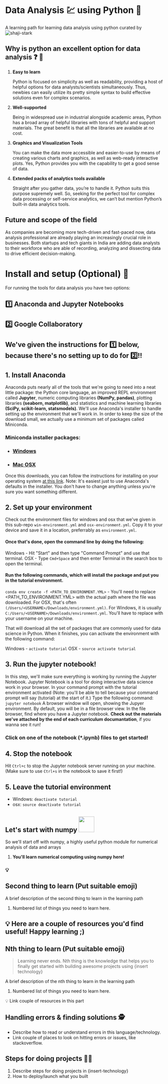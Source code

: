 # Data Analysis :chart: using Python :snake:

A learning path for learning data analysis using python curated by ![shaji-stark](https://github.com/shaji-stark)

## Why is python an excellent option for data analysis :question: :thinking:
1. **Easy to learn**

    Python is focused on simplicity as well as readability, providing a host of helpful options for data analysts/scientists simultaneously. Thus, newbies can easily utilize its pretty simple syntax to build effective solutions even for complex scenarios.

2. **Well-supported**

    Being in widespread use in industrial alongside academic areas, Python has a broad array of helpful libraries with tons of helpful and support materials. The great benefit is that all the libraries are available at no cost.

3. **Graphics and Visualization Tools**

    You can make the data more accessible and easier-to-use by means of creating various charts and graphics, as well as web-ready interactive plots. Yes, Python provides you with the capability to get a good sense of data.

4. **Extended packs of analytics tools available**

    Straight after you gather data, you’re to handle it. Python suits this purpose supremely well. So, seeking for the perfect tool for complex data processing or self-service analytics, we can’t but mention Python’s built-in data analytics tools.

## Future and scope of the field

As companies are becoming more tech-driven and fast-paced now,   data analysis professional are already playing an increasingly crucial role in businesses. Both startups and tech giants in India are adding data analysts to their workforce who are able of recording, analyzing and dissecting data to drive efficient decision-making.


# Install and setup (Optional) :construction:

For running the tools for data analysis you have two options:
## :one: **Anaconda and Jupyter Notebooks**
## :two: **Google Collaboratory**
## We've given the instructions for :one: below, because there's no setting up to do for :two:!!
## 1. Install Anaconda

Anaconda puts nearly all of the tools that we're going to need into a neat little package: the Python core language, an improved REPL environment called **Jupyter**, numeric computing libraries **(NumPy, pandas)**, plotting libraries **(seaborn, matplotlib)**, and statistics and machine learning libraries **(SciPy, scikit-learn, statsmodels)**. We'll use Anaconda's installer to handle setting up the environment that we'll work in.
In order to keep the size of the download small, we actually use a minimum set of packages called Miniconda.
### Miniconda installer packages:
* ### [Windows](https://repo.continuum.io/miniconda/Miniconda2-latest-Windows-x86_64.exe)
* ### [Mac OSX](https://repo.continuum.io/miniconda/Miniconda2-latest-MacOSX-x86_64.sh)

Once this downloads, you can follow the instructions for installing on your operating system [at this link](http://conda.pydata.org/docs/install/quick.html).
Note: It's easiest just to use Anaconda's defaults in the installer. You don't have to change anything unless you're sure you want something different.

## 2. Set up your environment

Check out the environment files for windows and osx that we've given in this sub-repo `win-environment.yml` and `osx-environment.yml`. Copy it to your device and save it in a location, preferrably as `environment.yml`.
#### Once that's done, open the command line by doing the following:

Windows - Hit "Start" and then type "Command Prompt" and use that terminal.
OSX - Type `Cmd+Space` and then enter Terminal in the search box to open the terminal.

#### Run the following commands, which will install the package and put you in the tutorial environment.

`conda env create -f <PATH_TO_ENVIRONMENT.YML>` 
        - You'll need to replace <PATH_TO_ENVIRONMENT.YML> with the actual path where the file was downloaded. 
        For OSX, that's often `(/Users/<USERNAME>/Downloads/environment.yml)`. 
        For Windows, it is usually `C:/Users/<USERNAME>/Downloads/environment.yml`. You'll have to replace <USERNAME> with your username on your machine.

That will download all the set of packages that are commonly used for data science in Python. When it finishes, you can activate the environment with the following command:

Windows - `activate tutorial`
OSX - `source activate tutorial`

## 3. Run the jupyter notebook!

In this step, we'll make sure everything is working by running the Jupyter Notebook. Jupyter Notebook is a tool for doing interactive data science work in your browser. 
In your command prompt with the tutorial environment activated (Note: you'll be able to tell because your command prompt will say (tutorial) at the start of it.)
Type the following command: 
`jupyter notebook` 
A browser window will open, showing the Jupyer environment. By default, you will be in a file browser view. 
In the file browser, find where you have a Jupyter notebook. **Check out the materials we've attached by the end of each curriculum documantation**, if you wanna see it run! 
### Click on one of the notebook (*.ipynb) files to get started!

## 4. Stop the notebook

Hit `Ctrl+c` to stop the Jupyter notebook server running on your machine. (Make sure to use `Ctrl+s` in the notebook to save it first!)

## 5. Leave the tutorial environment 

* Windows: `deactivate tutorial`
* osx: `source deactivate tutorial`


## Let's start with numpy <img src="https://numpy.org/images/logos/numpy.svg" width=50>

So we'll start off with numpy, a highly useful python module for numerical analysis of data and arrays

1. **You'll learn numerical computing using numpy here!**

### :bulb: []()

## Second thing to learn (Put suitable emoji)

A brief description of the second thing to learn in the learning path

1. Numbered list of things you need to learn here.

## :bulb: Here are a couple of resources you'd find useful! Happy learning ;)

## Nth thing to learn (Put suitable emoji)

> Learning never ends. Nth thing is the knowledge that helps you to finally get started with building awesome projects using {insert technology}

A brief description of the nth thing to learn in the learning path

1. Numbered list of things you need to learn here.

:bulb: Link couple of resources in this part

## Handling errors & finding solutions :detective:

- Describe how to read or understand errors in this language/technology.
- Link couple of places to look on hitting errors or issues, like stackoverflow.

## Steps for doing projects :woman_technologist:

1. Describe steps for doing projects in {insert-technology}
2. How to deploy/launch what you built


